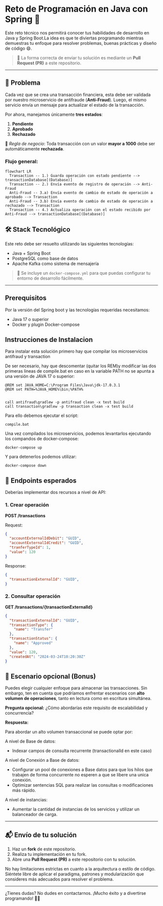 # Reto de Programación en Java con Spring 🚀

Este reto técnico nos permitirá conocer tus habilidades de desarrollo en Java y Spring Boot.La idea es que te diviertas programando mientras demuestras tu enfoque para resolver problemas, buenas prácticas y diseño de código 😄.

> 📌 La forma correcta de enviar tu solución es mediante un **Pull Request (PR)** a este repositorio.

---

## 🧩 Problema

Cada vez que se crea una transacción financiera, esta debe ser validada por nuestro microservicio de antifraude (**Anti-Fraud**). Luego, el mismo servicio envía un mensaje para actualizar el estado de la transacción.

Por ahora, manejamos únicamente **tres estados**:

1. **Pendiente**
2. **Aprobado**
3. **Rechazado**

📌 *Regla de negocio*: Toda transacción con un valor **mayor a 1000** debe ser automáticamente **rechazada**.

### Flujo general:

```mermaid
flowchart LR
  Transaction -- 1.) Guarda operación con estado pendiente --> transactionDatabase[(Database)]
  Transaction -- 2.) Envía evento de registro de operación --> Anti-Fraud
  Anti-Fraud -- 3.a) Envía evento de cambio de estado de operación a aprobado --> Transaction
  Anti-Fraud -- 3.b) Envía evento de cambio de estado de operación a rechazado --> Transaction
  Transaction -- 4.) Actualiza operación con el estado recibido por Anti-Fraud --> transactionDatabase[(Database)]
```

## 🛠️ Stack Tecnológico

Este reto debe ser resuelto utilizando las siguientes tecnologías:

- Java + Spring Boot
- PostgreSQL como base de datos
- Apache Kafka como sistema de mensajería

> 🐳 Se incluye un `docker-compose.yml` para que puedas configurar tu entorno de desarrollo fácilmente.

---

## Prerequisitos

Por la versión del Spring boot y las tecnologías requeridas necesitamos:

* Java 17 o superior
* Docker y plugin Docker-compose

## Instrucciones de Instalacion

Para instalar esta solución primero hay que compilar los microservicios antifraud y transaction

De ser necesario, hay que descomentar (quitar los REM)y modificar las dos primeras lineas de compile.bat en caso en la variable PATH no se apunta a una versión de JAVA 17 o superior:

```
@REM set JAVA_HOME=C:\Program Files\Java\jdk-17.0.3.1
@REM set PATH=%JAVA_HOME%\bin;%PATH%


call antifraud\gradlew -p antifraud clean -x test build
call transaction\gradlew -p transaction clean -x test build

```

Para ello debemos ejecutar el script:

`compile.bat`

Una vez compilados los microservicios, podemos levantarlos ejecutando los compandos de docker-compose:

`docker-compose up`

Y para detenerlos podemos utilizar:

`docker-compose down`

## 🎯 Endpoints esperados

Deberías implementar dos recursos a nivel de API:

### 1. Crear operación

**POST /transactions**

Request:

```json
{
  "accountExternalIdDebit": "GUID",
  "accountExternalIdCredit": "GUID",
  "tranferTypeId": 1,
  "value": 120
}
```

Response:

```json
{
  "transactionExternalId": "GUID",
}
```

### 2. Consultar operación

**GET /transactions/{transactionExternalId}**

```json
{
  "transactionExternalId": "GUID",
  "transactionType": {
    "name": "Transfer"
  },
  "transactionStatus": {
    "name": "Approved"
  },
  "value": 120,
  "createdAt": "2024-03-24T10:20:30Z"
}
```

## 🚀 Escenario opcional (Bonus)

Puedes elegir cualquier enfoque para almacenar las transacciones. Sin embargo, ten en cuenta que podríamos enfrentar escenarios con **alto volumen de operaciones**, tanto en lectura como en escritura simultánea.

**Pregunta opcional:** ¿Cómo abordarías este requisito de escalabilidad y concurrencia?

**Respuesta:**

Para abordar un alto volumen transaccional se puede optar por:

A nivel de Base de datos:

* Indexar campos de consulta recurrente (transactionalId en este caso)

A nivel de Conexión a Base de datos:

* Configurar un pool de conexiones a Base datos para que los hilos que trabajen de forma concurrente no esperen a que se libere una unica conexión.
* Optimizar sentencias SQL para realizar las consultas o modificaciones más rápido.

A nivel de instancias:

* Aumentar la cantidad de instancias de los servicios y utilizar un balanceador de carga.

---

## 📬 Envío de tu solución

1. Haz un **fork** de este repositorio.
2. Realiza tu implementación en tu fork.
3. Abre una **Pull Request (PR)** a este repositorio con tu solución.

No hay limitaciones estrictas en cuanto a la arquitectura o estilo de código. Siéntete libre de aplicar el paradigma, patrones y modularización que consideres más adecuados para resolver el problema.

---

¿Tienes dudas?
No dudes en contactarnos. ¡Mucho éxito y a divertirse programando! 💪😎
